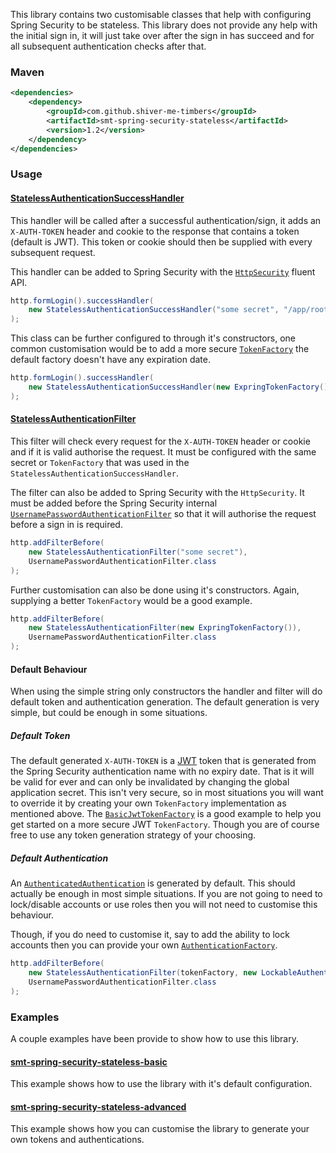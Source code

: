 <!---
Copyright 2015 Karl Bennett

Licensed under the Apache License, Version 2.0 (the "License");
you may not use this file except in compliance with the License.
You may obtain a copy of the License at

    http://www.apache.org/licenses/LICENSE-2.0

Unless required by applicable law or agreed to in writing, software
distributed under the License is distributed on an "AS IS" BASIS,
WITHOUT WARRANTIES OR CONDITIONS OF ANY KIND, either express or implied.
See the License for the specific language governing permissions and
limitations under the License.
-->

This library contains two customisable classes that help with configuring Spring Security to be stateless. This library
does not provide any help with the initial sign in, it will just take over after the sign in has succeed and for all
subsequent authentication checks after that.

### Maven

```xml
<dependencies>
    <dependency>
        <groupId>com.github.shiver-me-timbers</groupId>
        <artifactId>smt-spring-security-stateless</artifactId>
        <version>1.2</version>
    </dependency>
</dependencies>
```

### Usage

#### [StatelessAuthenticationSuccessHandler](src/main/java/shiver/me/timbers/security/spring/StatelessAuthenticationSuccessHandler.java)

This handler will be called after a successful authentication/sign, it adds an `X-AUTH-TOKEN` header and cookie to the
response that contains a token (default is JWT). This token or cookie should then be supplied with every subsequent
request.

This handler can be added to Spring Security with the
[`HttpSecurity`](http://docs.spring.io/spring-security/site/docs/4.0.2.RELEASE/reference/htmlsingle/#jc-httpsecurity)
fluent API.

```java
http.formLogin().successHandler(
    new StatelessAuthenticationSuccessHandler("some secret", "/app/root")
);
```

This class can be further configured to through it's constructors, one common customisation would be to add a more
secure [`TokenFactory`](src/main/java/shiver/me/timbers/security/token/TokenFactory.java) the default factory doesn't
have any expiration date.

```java
http.formLogin().successHandler(
    new StatelessAuthenticationSuccessHandler(new ExpringTokenFactory(), "/app/root")
);
```

#### [StatelessAuthenticationFilter](src/main/java/shiver/me/timbers/security/spring/StatelessAuthenticationFilter.java)

This filter will check every request for the `X-AUTH-TOKEN` header or cookie and if it is valid authorise the request. It
must be configured with the same secret or `TokenFactory` that was used in the `StatelessAuthenticationSuccessHandler`.

The filter can also be added to Spring Security with the `HttpSecurity`. It must be added before the Spring Security
internal [`UsernamePasswordAuthenticationFilter`](http://docs.spring.io/spring-security/site/docs/4.0.2.RELEASE/reference/htmlsingle/#ns-custom-filters)
so that it will authorise the request before a sign in is required.

```java
http.addFilterBefore(
    new StatelessAuthenticationFilter("some secret"),
    UsernamePasswordAuthenticationFilter.class
);
```

Further customisation can also be done using it's constructors. Again, supplying a better `TokenFactory` would be a good
example.

```java
http.addFilterBefore(
    new StatelessAuthenticationFilter(new ExpringTokenFactory()),
    UsernamePasswordAuthenticationFilter.class
);
```

#### Default Behaviour

When using the simple string only constructors the handler and filter will do default token and authentication
generation. The default generation is very simple, but could be enough in some situations.

##### Default Token

The default generated `X-AUTH-TOKEN` is a [JWT](http://jwt.io/) token that is generated from the Spring Security
authentication name with no expiry date. That is it will be valid for ever and can only be invalidated by changing the
global application secret. This isn't very secure, so in most situations you will want to override it by creating your
own `TokenFactory` implementation as mentioned above. The
[`BasicJwtTokenFactory`](src/main/java/shiver/me/timbers/security/token/BasicJwtTokenFactory.java) is a good example to
help you get started on a more secure JWT `TokenFactory`. Though you are of course free to use any token generation
strategy of your choosing.

##### Default Authentication

An [`AuthenticatedAuthentication`](src/main/java/shiver/me/timbers/security/spring/AuthenticatedAuthentication.java) is
generated by default. This should actually be enough in most simple situations. If you are not going to need to
lock/disable accounts or use roles then you will not need to customise this behaviour.

Though, if you do need to customise it, say to add the ability to lock accounts then you can provide your own
[`AuthenticationFactory`](src/main/java/shiver/me/timbers/security/spring/AuthenticationFactory.java).

```java
http.addFilterBefore(
    new StatelessAuthenticationFilter(tokenFactory, new LockableAuthenticationFactory()),
    UsernamePasswordAuthenticationFilter.class
);
```

### Examples

A couple examples have been provide to show how to use this library.

#### [smt-spring-security-stateless-basic](https://github.com/shiver-me-timbers/smt-spring-security-stateless-examples/tree/master/smt-spring-security-stateless-basic)

This example shows how to use the library with it's default configuration.

#### [smt-spring-security-stateless-advanced](https://github.com/shiver-me-timbers/smt-spring-security-stateless-examples/tree/master/smt-spring-security-stateless-advanced)

This example shows how you can customise the library to generate your own tokens and authentications.